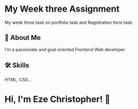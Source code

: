 ﻿# My Week three Assignment
My week three task on portfolio task and Registration form task.

## 🚀 About Me
I'm a passionate and goal oriented Frontend Web developer. 
## 🛠 Skills
 HTML, CSS...


# Hi, I'm Eze Christopher! 👋


